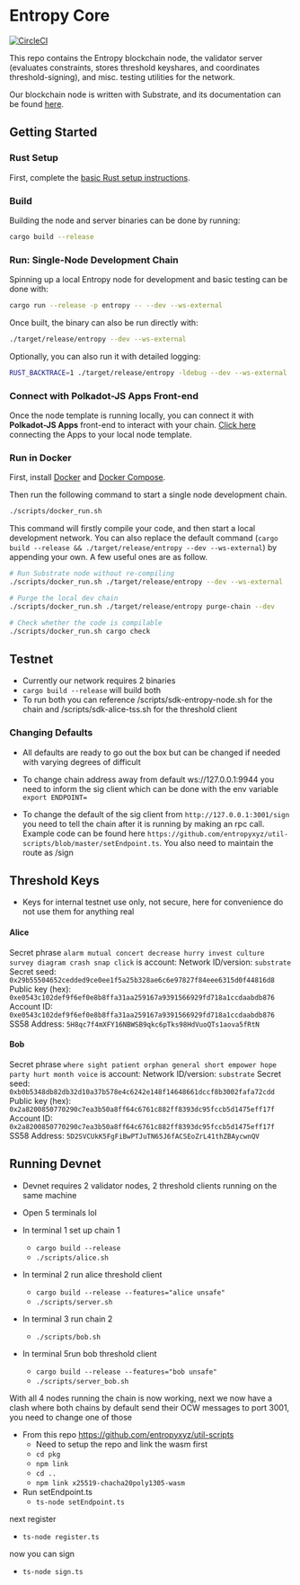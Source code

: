 # Entropy Core

[![CircleCI](https://dl.circleci.com/status-badge/img/gh/entropyxyz/entropy-core/tree/master.svg?style=svg&circle-token=bff4726b78a5f7c7771cb9ee8453cde0b8132d6f)](https://dl.circleci.com/status-badge/redirect/gh/entropyxyz/entropy-core/tree/master)

This repo contains the Entropy blockchain node, the validator server (evaluates constraints, stores threshold keyshares, and coordinates threshold-signing), and misc. testing utilities for the network.

Our blockchain node is written with Substrate, and its documentation can be found [here](https://github.com/substrate-developer-hub/substrate-node-template).

## Getting Started

### Rust Setup

First, complete the [basic Rust setup instructions](./doc/rust-setup.md).

### Build

Building the node and server binaries can be done by running:

```sh
cargo build --release
```

### Run: Single-Node Development Chain

Spinning up a local Entropy node for development and basic testing can be done with:

```sh
cargo run --release -p entropy -- --dev --ws-external
```

Once built, the binary can also be run directly with:

```sh
./target/release/entropy --dev --ws-external
```

Optionally, you can also run it with detailed logging:

```bash
RUST_BACKTRACE=1 ./target/release/entropy -ldebug --dev --ws-external
```

### Connect with Polkadot-JS Apps Front-end

Once the node template is running locally, you can connect it with **Polkadot-JS Apps** front-end
to interact with your chain. [Click here](https://polkadot.js.org/apps/#/explorer?rpc=ws://localhost:9944) connecting the Apps to your local node template.

### Run in Docker

First, install [Docker](https://docs.docker.com/get-docker/) and [Docker Compose](https://docs.docker.com/compose/install/).

Then run the following command to start a single node development chain.

```bash
./scripts/docker_run.sh
```

This command will firstly compile your code, and then start a local development network. You can
also replace the default command
(`cargo build --release && ./target/release/entropy --dev --ws-external`)
by appending your own. A few useful ones are as follow.

```bash
# Run Substrate node without re-compiling
./scripts/docker_run.sh ./target/release/entropy --dev --ws-external

# Purge the local dev chain
./scripts/docker_run.sh ./target/release/entropy purge-chain --dev

# Check whether the code is compilable
./scripts/docker_run.sh cargo check
```

## Testnet

- Currently our network requires 2 binaries
- `cargo build --release` will build both
- To run both you can reference /scripts/sdk-entropy-node.sh for the chain and /scripts/sdk-alice-tss.sh for the threshold client

### Changing Defaults

- All defaults are ready to go out the box but can be changed if needed with varying degrees of difficult

- To change chain address away from default ws://127.0.0.1:9944 you need to inform the sig client which can be done with the env variable `export ENDPOINT=`
- To change the default of the sig client from `http://127.0.0.1:3001/sign` you need to tell the chain after it is running by making an rpc call. Example code can be found here `https://github.com/entropyxyz/util-scripts/blob/master/setEndpoint.ts`. You also need to maintain the route as /sign

## Threshold Keys

- Keys for internal testnet use only, not secure, here for convenience do not use them for anything real

#### Alice

Secret phrase `alarm mutual concert decrease hurry invest culture survey diagram crash snap click` is account:
Network ID/version: `substrate`
Secret seed: `0x29b55504652cedded9ce0ee1f5a25b328ae6c6e97827f84eee6315d0f44816d8`
Public key (hex): `0xe0543c102def9f6ef0e8b8ffa31aa259167a9391566929fd718a1ccdaabdb876`
Account ID: `0xe0543c102def9f6ef0e8b8ffa31aa259167a9391566929fd718a1ccdaabdb876`
SS58 Address: `5H8qc7f4mXFY16NBWSB9qkc6pTks98HdVuoQTs1aova5fRtN`

#### Bob

Secret phrase `where sight patient orphan general short empower hope party hurt month voice` is account:
Network ID/version: `substrate`
Secret seed: `0xb0b5348db82db32d10a37b578e4c6242e148f14648661dccf8b3002fafa72cdd`
Public key (hex): `0x2a8200850770290c7ea3b50a8ff64c6761c882ff8393dc95fccb5d1475eff17f`
Account ID: `0x2a8200850770290c7ea3b50a8ff64c6761c882ff8393dc95fccb5d1475eff17f`
SS58 Address: `5D2SVCUkK5FgFiBwPTJuTN65J6fACSEoZrL41thZBAycwnQV`

## Running Devnet

- Devnet requires 2 validator nodes, 2 threshold clients running on the same machine

- Open 5 terminals lol

- In terminal 1 set up chain 1

  - `cargo build --release`
  - `./scripts/alice.sh`

- In terminal 2 run alice threshold client

  - `cargo build --release --features="alice unsafe"`
  - `./scripts/server.sh`

- In terminal 3 run chain 2

  - `./scripts/bob.sh`

- In terminal 5run bob threshold client
  - `cargo build --release --features="bob unsafe"`
  - `./scripts/server_bob.sh`

With all 4 nodes running the chain is now working, next we now have a clash where both chains by default send their OCW messages to port 3001, you need to change one of those

- From this repo <https://github.com/entropyxyz/util-scripts>
  - Need to setup the repo and link the wasm first
  - `cd pkg`
  - `npm link`
  - `cd ..`
  - `npm link x25519-chacha20poly1305-wasm`
- Run setEndpoint.ts
  - `ts-node setEndpoint.ts`

next register

- `ts-node register.ts`

now you can sign

- `ts-node sign.ts`
